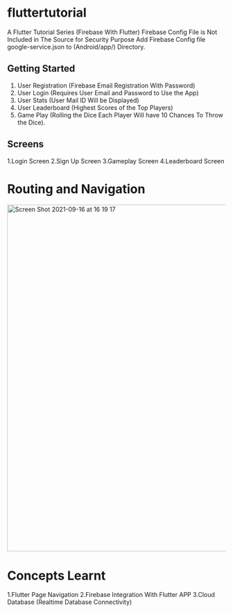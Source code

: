 # fluttertutorial

A Flutter Tutorial Series (Firebase With Flutter)
Firebase Config File is Not Included in The Source for Security Purpose
Add Firebase Config file google-service.json to (Android/app/) Directory.

## Getting Started

1. User Registration (Firebase Email Registration With Password)
2. User Login (Requires User Email and Password to Use the App)
3. User Stats (User Mail ID Will be Displayed)
4. User Leaderboard (Highest Scores of the Top Players)
5. Game Play (Rolling the Dice Each Player Will have 10 Chances To Throw the Dice).

## Screens
1.Login Screen
2.Sign Up Screen
3.Gameplay Screen
4.Leaderboard Screen

# Routing and Navigation
<img width="798" alt="Screen Shot 2021-09-16 at 16 19 17" src="https://user-images.githubusercontent.com/10784515/133599375-6af5647e-fb81-42ff-9603-3dd6991c6634.png">

# Concepts Learnt
1.Flutter Page Navigation
2.Firebase Integration With Flutter APP
3.Cloud Database (Realtime Database Connectivity)

